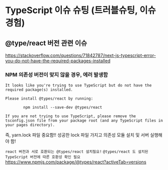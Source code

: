 # TypeScript 이슈 슈팅 (트러블슈팅, 이슈경험)

## @type/react 버전 관련 이슈

https://stackoverflow.com/questions/71842787/next-js-typescript-error-you-do-not-have-the-required-packages-installed

### NPM 의존성 버전이 맞지 않을 경우, 에러 발생함

```
It looks like you're trying to use TypeScript but do not have the required package(s) installed.

Please install @types/react by running:

        npm install --save-dev @types/react

If you are not trying to use TypeScript, please remove the tsconfig.json file from your package root (and any TypeScript files in your pages directory).
```

즉, yarn.lock 파일 중요함!! 성공한 lock 파일 가지고 의존성 모듈 설치 및 서버 실행해야 함!

`react 버전과 서로 호환되는 @types/react 설치필요!`
`@types/react 도 설치된 TypeScript 버전에 따른 호환성 확인 필요`  
https://www.npmjs.com/package/@types/react?activeTab=versions

